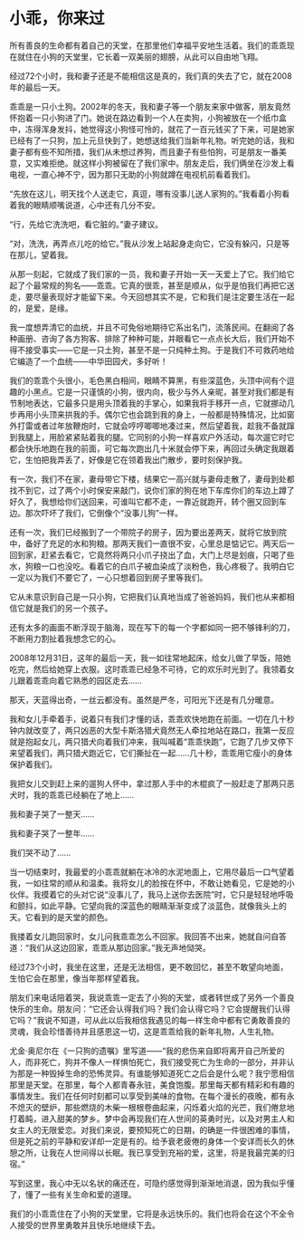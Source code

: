 # 小乖，你来过

所有善良的生命都有着自己的天堂，在那里他们幸福平安地生活着。我们的乖乖现在就住在小狗的天堂里，它长着一双美丽的翅膀，从此可以自由地飞翔。 

经过72个小时，我和妻子还是不能相信这是真的，我们真的失去了它，就在2008年的最后一天。 

乖乖是一只小土狗。2002年的冬天，我和妻子等一个朋友来家中做客，朋友竟然怀抱着一只小狗进了门。她说在路边看到一个人在卖狗，小狗被放在一个纸巾盒中，冻得浑身发抖，她觉得这小狗怪可怜的，就花了一百元钱买了下来，可是她家已经有了一只狗，加上元旦快到了，她想送给我们当新年礼物。听完她的话，我和妻子都有些不知所措，我们从未想过养狗，而且妻子有些怕狗，可是朋友一番美意，又实难拒绝。就这样小狗被留在了我们家中。朋友走后，我们俩坐在沙发上看电视，一直心神不宁，因为那只无助的小狗就蹲在电视机前看着我们。 

“先放在这儿，明天找个人送走它，真逗，哪有没事儿送人家狗的。”我看着小狗看着我的眼睛顺嘴说道，心中还有几分不安。 

“行，先给它洗洗吧，看它脏的。”妻子建议。 

“对，洗洗，再弄点儿吃的给它。”我从沙发上站起身走向它，它没有躲闪，只是等在那儿，望着我。 

从那一刻起，它就成了我们家的一员，我和妻子开始一天一天爱上了它。我们给它起了个最常规的狗名——乖乖。它真的很乖，甚至是顺从，似乎是怕我们再把它送走，要尽量表现好才能留下来。今天回想其实不是，它和我们是注定要生活在一起的，是爱，是缘。 

我一度想弄清它的血统，并且不可免俗地期待它系出名门，流落民间。在翻阅了各种画册、咨询了各方狗客、排除了种种可能，并眼看它一点点长大后，我们开始不得不接受事实——它是一只土狗，甚至不是一只纯种土狗。于是我们不可救药地给它编造了一个血统——中华田园犬，多好听！ 

我们的乖乖个头很小，毛色黑白相间，眼睛不算黑，有些深蓝色，头顶中间有个逗趣的小黑点。它是一只谨慎的小狗，很内向，极少与外人亲昵，甚至对我们都是有节制地表达，它最多只是用头顶着我的手掌心，如果我将手移开一点，它就挪动几步再用小头顶来拱我的手。偶尔它也会跳到我的身上，一般都是特殊情况，比如窗外打雷或者过年放鞭炮时，它就会哼哼唧唧地凑过来，然后望着我，趁我不备就蹿到我腿上，用脸紧紧贴着我的腿。它同别的小狗一样喜欢户外活动，每次遛它时它都会快乐地跑在我的前面，可它每次跑出几十米就会停下来，再回过头确定我跟着它，生怕把我弄丢了，好像是它在领着我出门散步，要时刻保护我。 

有一次，我们不在家，妻母带它下楼，结果它一高兴就与妻母走散了，妻母到处都找不到它，过了两个小时保安来敲门，说你们家的狗在地下车库你们的车边上蹲了好久了，我想给你们送回来，可谁叫它都不走，一靠近就跑开，转个圈又回到车边。那次吓坏了我们，它倒像个“没事儿狗”一样。 

还有一次，我们已经搬到了一个带院子的房子，因为要出差两天，就将它放到院中，备好了充足的水和狗粮。那两天我们一直很不安，心里总是惦记它。两天后一回到家，赶紧去看它，它竟然将两只小爪子挠出了血，大门上尽是划痕，只喝了些水，狗粮一口也没吃。看着它的白爪子被血染成了淡粉色，我心疼极了。我明白它一定以为我们不要它了，一心只想着回到房子里等我们。 

它从未意识到自己是一只小狗，它把我们认真地当成了爸爸妈妈，我们也从来都相信它就是我们的另一个孩子。 

还有太多的画面不断浮现于脑海，现在写下的每一个字都如同一把不够锋利的刀，不断用力割扯着我想念它的心。 

2008年12月31日，这年的最后一天，我一如往常地起床，给女儿做了早饭，陪她吃完，然后给她穿上衣服。这时乖乖已经急不可待，它的欢乐时光到了。我领着女儿跟着乖乖向着它熟悉的园区走去…… 

那天，天蓝得出奇，一丝云都没有。虽然是严冬，可阳光下还是有几分暖意。 

我和女儿手牵着手，说着只有我们才懂的话，乖乖欢快地跑在前面。一切在几十秒钟内就改变了，两只凶恶的大型卡斯洛猎犬竟然无人牵拉地站在路口，我第一反应就是抱起女儿，两只猎犬向着我们冲来，我叫喊着“乖乖快跑”，它跑了几步又停下来望着我们，两只猎犬跑近它，它们撕扯在一起……几十秒，乖乖用它瘦小的身体保护着我们。 

我把女儿交到赶上来的遛狗人怀中，拿过那人手中的木棍疯了一般赶走了那两只恶犬时，我的乖乖已经躺在了地上…… 

我和妻子哭了一整天…… 

我和妻子哭了一整年…… 

我们哭不动了…… 

当一切结束时，我最爱的小乖乖就躺在冰冷的水泥地面上，它用尽最后一口气望着我，一如往常的顺从和温柔。我将女儿的脸按在怀中，不敢让她看见，它是她的小伙伴。我摸着它的头对它说“没事儿了，我马上送你去医院”时，它只是轻轻地呼吸和颤抖，如此平静。它望向我的深蓝色的眼睛渐渐变成了淡蓝色，就像我头上的天。它看到的是天堂的颜色。 

我搂着女儿跑回家时，女儿问我乖乖怎么不回家。我回答不出来，她就自问自答道：“我们从这边回家，乖乖从那边回家。”我无声地恸哭。 

经过73个小时，我坐在这里，还是无法相信，更不敢回忆，甚至不敢望向地面，生怕它会在那里，像当年那样望着我。 

朋友们来电话陪着哭，我说乖乖一定去了小狗的天堂，或者转世成了另外一个善良快乐的生命。朋友问：“它还会认得我们吗？我们会认得它吗？它会提醒我们认得它吗？”我说不知道，可从此以后我相信我遇见的每一样生命中都有它勇敢善良的灵魂，我会珍惜善待并且感恩这一切，这是乖乖给我的新年礼物，人生礼物。 

尤金·奥尼尔在《一只狗的遗嘱》里写道——“我的悲伤来自即将离开自己所爱的人，而非死亡，狗并不像人一样惧怕死亡，我们接受死亡为生命的一部分，并非认为那是一种毁掉生命的恐怖灵异。有谁能够知道死亡之后会是什么呢？我宁愿相信那里是天堂。在那里，每个人都青春永驻，美食饱腹。那里每天都有精彩和有趣的事情发生。我们在任何时刻都可以享受到美味的食物。在每个漫长的夜晚，都有永不熄灭的壁炉，那些燃烧的木柴一根根卷曲起来，闪烁着火焰的光芒，我们倦怠地打着盹，进入甜美的梦乡。梦中会再现我们在人世间的英勇时光，以及对男主人和女主人的无限爱恋。对我们来说，要预知死亡的日期，的确是一件很困难的事情，但是死之前的平静和安详却一定是有的。给予衰老疲倦的身体一个安详而长久的休憩之所，让我在人世间得以长眠。我已享受到充裕的爱，这里，将是我最完美的归宿。” 

写到这里，我心中无以名状的痛还在，可隐约感觉得到渐渐地消退，因为我似乎懂了，懂了一些有关生命和爱的道理。 

我们的小乖乖住在了小狗的天堂里，它将是永远快乐的。我们也将会在这个不全令人接受的世界里勇敢并且快乐地继续下去。
